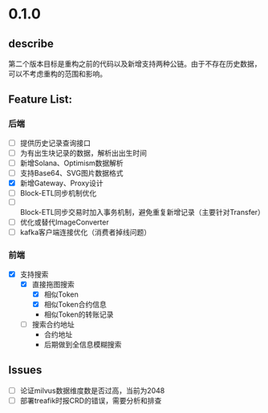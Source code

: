 # 0.1.0

## describe

第二个版本目标是重构之前的代码以及新增支持两种公链。由于不存在历史数据，可以不考虑重构的范围和影响。


## Feature List:

### 后端

- [ ] 提供历史记录查询接口
- [ ] 为有出生块记录的数据，解析出出生时间
- [ ] 新增Solana、Optimism数据解析
- [ ] 支持Base64、SVG图片数据格式
- [x] 新增Gateway、Proxy设计
- [ ] Block-ETL同步机制优化
- [ ] Block-ETL同步交易时加入事务机制，避免重复新增记录（主要针对Transfer）
- [ ] 优化或替代ImageConverter
- [ ] kafka客户端连接优化（消费者掉线问题）

### 前端
- [x] 支持搜索
  - [x] 直接拖图搜索
    - [x] 相似Token
    - [x] 相似Token合约信息
    - 相似Token的转账记录
  - [ ] 搜索合约地址
    - 合约地址
    - 后期做到全信息模糊搜索

## Issues
- [ ] 论证milvus数据维度数是否过高，当前为2048
- [ ] 部署treafik时报CRD的错误，需要分析和排查
